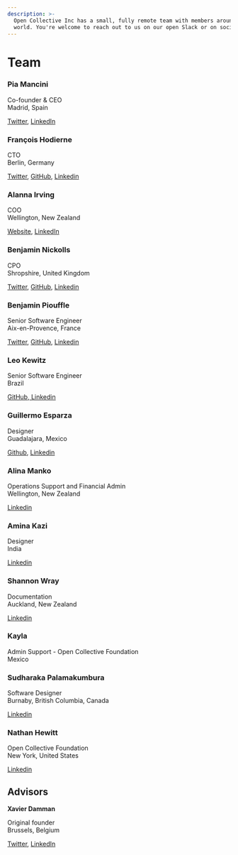 ```yaml
---
description: >-
  Open Collective Inc has a small, fully remote team with members around the
  world. You're welcome to reach out to us on our open Slack or on social media.
---
```


# Team

### **Pia Mancini**

Co-founder & CEO  
Madrid, Spain

[Twitter](https://twitter.com/piamancini%20), [LinkedIn](https://www.linkedin.com/in/piamancini/)

### **François Hodierne**

CTO  
Berlin, Germany

[Twitter](https://twitter.com/znarf), [GitHub](https://github.com/znarf), [Linkedin ](https://www.linkedin.com/in/francoishodierne/)

### **Alanna Irving**

COO  
Wellington, New Zealand

[Website](https://alanna.space), [LinkedIn](https://www.linkedin.com/in/alannairving83/)

### **Benjamin Nickolls**

CPO  
Shropshire, United Kingdom

[Twitter](https://twitter.com/BenJam), [GitHub](https://github.com/BenJam), [Linkedin](https://www.linkedin.com/in/benjamuk/)

### **Benjamin Piouffle**

Senior Software Engineer  
Aix-en-Provence, France

[Twitter](https://twitter.com/betree83), [GitHub](https://github.com/Betree), [Linkedin ](https://www.linkedin.com/in/benjaminpiouffle/)

### **Leo Kewitz**

Senior Software Engineer  
Brazil

[GitHub](https://github.com/kewitz),[ Linkedin](https://www.linkedin.com/in/kewitz/)

### **Guillermo Esparza**

Designer  
Guadalajara, Mexico

[Github](https://github.com/Memo-Es), [Linkedin](https://www.linkedin.com/in/memo-es/)

### **Alina Manko**

Operations Support and Financial Admin  
Wellington, New Zealand

[Linkedin ](https://www.linkedin.com/in/alinamanko/)

### **Amina Kazi**

Designer  
India

[Linkedin](https://www.linkedin.com/in/amina-kazi-a97b47158/)

### Shannon Wray

Documentation  
Auckland, New Zealand

[Linkedin ](https://www.linkedin.com/in/shannonwray)

### Kayla 

Admin Support - Open Collective Foundation   
Mexico

### Sudharaka Palamakumbura

Software Designer  
Burnaby, British Columbia, Canada 

[Linkedin ](https://www.linkedin.com/in/sudharakap/)

### Nathan Hewitt

Open Collective Foundation   
New York, United States

[Linkedin ](https://www.linkedin.com/in/nthnh/)

## Advisors

**Xavier Damman**

Original founder  
Brussels, Belgium

[Twitter](https://twitter.com/xdamman), [LinkedIn](https://www.linkedin.com/in/xavierdamman)

